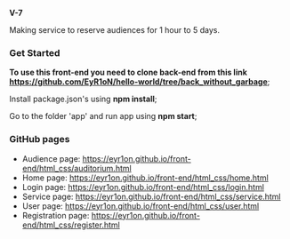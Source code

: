 **V-7**

Making service to reserve audiences for 1 hour to 5 days.

### Get Started

__To use this front-end you need to clone back-end from this link https://github.com/EyR1oN/hello-world/tree/back_without_garbage__;


Install package.json's using **npm install**;

Go to the folder 'app' and run app using **npm start**;

### GitHub pages 
* Audience page: https://eyr1on.github.io/front-end/html_css/auditorium.html 
* Home page: https://eyr1on.github.io/front-end/html_css/home.html 
* Login page: https://eyr1on.github.io/front-end/html_css/login.html 
* Service page: https://eyr1on.github.io/front-end/html_css/service.html 
* User page: https://eyr1on.github.io/front-end/html_css/user.html 
* Registration page: https://eyr1on.github.io/front-end/html_css/register.html
